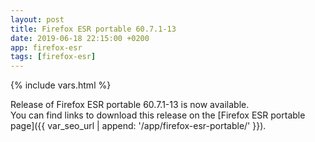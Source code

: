 ```yaml
---
layout: post
title: Firefox ESR portable 60.7.1-13
date: 2019-06-18 22:15:00 +0200
app: firefox-esr
tags: [firefox-esr]
---
```

{% include vars.html %}

Release of Firefox ESR portable 60.7.1-13 is now available.<br />
You can find links to download this release on the [Firefox ESR portable page]({{ var_seo_url | append: '/app/firefox-esr-portable/' }}).